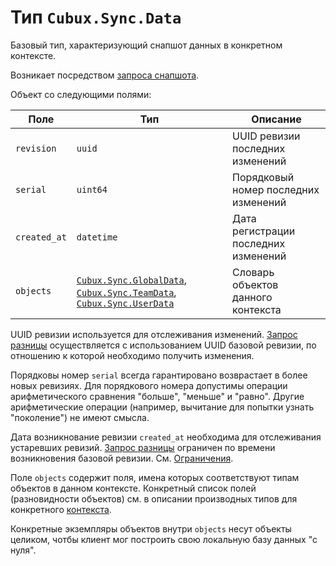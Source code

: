 Тип `Cubux.Sync.Data`
=====================

Базовый тип, характеризующий снапшот данных в конкретном контексте.

Возникает посредством [запроса снапшота][api-snapshot].

Объект со следующими полями:

Поле         | Тип        | Описание
------------ | ---------- | --------
`revision`   | `uuid`     | UUID ревизии последних изменений
`serial`     | `uint64`   | Порядковый номер последних изменений
`created_at` | `datetime` | Дата регистрации последних изменений
`objects`    | [`Cubux.Sync.GlobalData`][Cubux.Sync.GlobalData], [`Cubux.Sync.TeamData`][Cubux.Sync.TeamData], [`Cubux.Sync.UserData`][Cubux.Sync.UserData] | Словарь объектов данного контекста

UUID ревизии используется для отслеживания изменений.
[Запрос разницы][api-diff] осуществляется с использованием UUID базовой
ревизии, по отношению к которой необходимо получить изменения.

Порядковы номер `serial` всегда гарантировано возврастает в более новых
ревизиях. Для порядкового номера допустимы операции арифметического
сравнения "больше", "меньше" и "равно". Другие арифметические операции
(например, вычитание для попытки узнать "поколение") не имеют смысла.

Дата возникнование ревизии `created_at` необходима для отслеживания
устаревших ревизий. [Запрос разницы][api-diff] ограничен по времени
возникновения базовой ревизии. См. [Ограничения][limitations].

Поле `objects` содержит поля, имена которых соответствуют типам объектов
в данном контексте. Конкретный список полей (разновидности объектов)
см. в описании производных типов для конкретного [контекста][context].

Конкретные экземпляры объектов внутри `objects` несут объекты целиком,
чотбы клиент мог построить свою локальную базу данных "с нуля".


[api-diff]: ../../sync/api/diff.md
[api-snapshot]: ../../sync/api/snapshot.md
[context]: ../../sync/02-context.md
[limitations]: ../../sync/20-limitations.md
[Cubux.Sync.GlobalData]: ./data-global.md
[Cubux.Sync.TeamData]: ./data-team.md
[Cubux.Sync.UserData]: ./data-user.md
